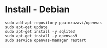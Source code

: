 # Install - Debian

    sudo add-apt-repository ppa:mrazavi/openvas
    sudo apt-get update
    sudo apt-get install -y sqlite3
    sudo apt-get install -y openvas9
    sudo service openvas-manager restart
